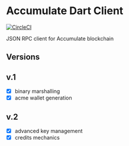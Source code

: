 # Accumulate Dart Client

[![CircleCI](https://circleci.com/gh/kompendium-ano/accumulate-dart-client/tree/master.svg?style=svg&circle-token=1ae82503101537a31f2865115486b5d64419274b)](https://circleci.com/gh/kompendium-ano/accumulate-dart-client/tree/master)

JSON RPC client for Accumulate blockchain

## Versions

## v.1
- [x] binary marshalling
- [x] acme wallet generation

## v.2
- [x] advanced key management
- [x] credits mechanics
